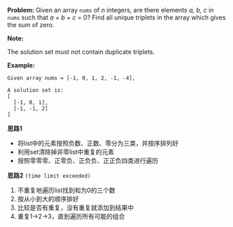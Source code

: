 **Problem:**
Given an array `nums` of *n* integers, are there elements *a, b, c* in `nums` such that *a + b + c* = 0? Find all unique triplets in the array which gives the sum of zero.

**Note:**

The solution set must not contain duplicate triplets.

**Example:**
```
Given array nums = [-1, 0, 1, 2, -1, -4],

A solution set is:
[
  [-1, 0, 1],
  [-1, -1, 2]
]
```

**思路1**
* 将list中的元素按照负数、正数、零分为三类，并按序排列好
* 利用set清除掉非零list中重复的元素
* 按照零零零、正零负、正负负、正正负四类进行遍历

**思路2** `(time limit exceeded)` 
1. 不重复地遍历list找到和为0的三个数
2. 按从小到大的顺序排好
3. 比较是否有重复，没有重复就添加到结果中
4. 重复1->2->3，直到遍历所有可能的组合

